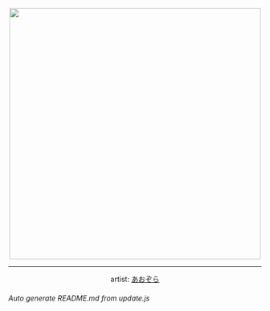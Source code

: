 
<p align="center">
  <img width="500" src="https://nekos.best/api/v2/neko/0045.png">
  <hr/>
  <center>
    artist: <a href="https://www.pixiv.net/en/artworks/74024507">あおぞら</a>
  </center>
</p>


###### Auto generate README.md from update.js


